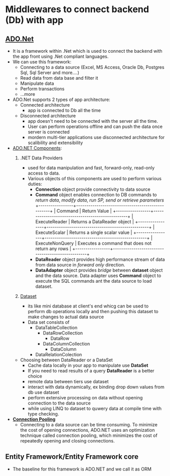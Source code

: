 # Middlewares to connect backend (Db) with app
## [ADO.Net](https://docs.microsoft.com/en-us/dotnet/framework/data/adonet/ado-net-overview)
- It is a framework within .Net which is used to connect the backend with the app front using .Net compliant languages.
- We can use this framework: 
  - Connecting to a data source (Excel, MS Access, Oracle Db, Postgres Sql, Sql Server and more....)
  - Read data from data base and filter it
  - Manipulate data 
  - Perform transactions
  - ...more
- ADO.Net supports 2 types of app architecture:
  - Connected architecture
    - app is connected to Db all the time 
  - Disconnected architecture
    - app doesn't need to be connected with the server all the time.
    - User can perform operations offline and can push the data once server is connected
    - mordern multi-tier applications use disconnected architecture for scalibility and extensibility 
- [ADO.NET Components](https://docs.microsoft.com/en-us/dotnet/framework/data/adonet/ado-net-architecture):
    1. .NET Data Providers
       - used for data manipulation and fast, forward-only, read-only access to data.
       - Various objects of this components are used to perform various duties:
         - **Connection** object provide connectivity to data source
         - **Command** object enables connection to DB commands to *return data*, *modify data*, *run SP, send or retrieve parameters* <br>
            +-----------------+--------------------------------------------------+
            | Command         | Return Value                                     |
            +-----------------+--------------------------------------------------+
            | ExecuteReader   | Returns a DataReader object                      |
            +-----------------+--------------------------------------------------+
            | ExecuteScalar   | Returns a single scalar value                    |
            +-----------------+--------------------------------------------------+
            | ExecuteNonQuery | Executes a command that does not return any rows |
            +-----------------+--------------------------------------------------+
         - **DataReader** object provides high performance stream of data from data source in *forward only* direction.
         - **DataAdapter** object provides *bridge* between **dataset** object and the data source. Data adapter uses **Command** object to execute the SQL commands ant the data source to load dataset.

    1. [Dataset](https://docs.microsoft.com/en-us/dotnet/framework/data/adonet/ado-net-datasets)
        - its like mini database at client's end whicg can be used to perform db operations locally and then pushing this dataset to make changes to actual data source
        - Data set consists of 
          - DataTableCollection
            - DataRowCollection
              - DataRow
            - DataColumnCollection
              - DataColumn
          - DataRelationColection
   - Choosing between DataReader or a DataSet
     - Cache data locally in your app to manipulate use **DataSet**
     - If you need to read results of a query **DataReader** is a better choice
     - remote data between tiers use dataset
     - interact with data dynamically, ex binding drop down values from db use dataset
     - perform extensive processing on data without opening connection to the data source
     - while using LINQ to dataset to quwery data at compile time with type checking.
- **[Connection Pooling](https://docs.microsoft.com/en-us/dotnet/framework/data/adonet/connection-pooling)**
  - Connecting to a data source can be time consuming. To minimize the cost of opening connections, ADO.NET uses an optimization technique called connection pooling, which minimizes the cost of repeatedly opening and closing connections.
## Entity Framework/Entity Framework core 
- The baseline for this framework is ADO.NET and we call it as ORM